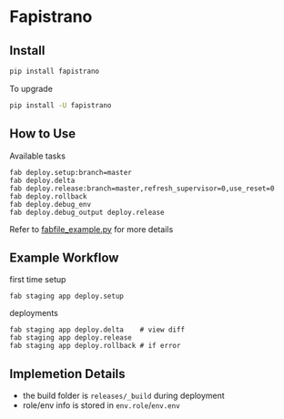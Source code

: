 # Fapistrano

## Install

``` bash
pip install fapistrano
```

To upgrade

``` bash
pip install -U fapistrano
```

## How to Use

Available tasks

```
fab deploy.setup:branch=master
fab deploy.delta
fab deploy.release:branch=master,refresh_supervisor=0,use_reset=0
fab deploy.rollback
fab deploy.debug_env
fab deploy.debug_output deploy.release
```

Refer to [fabfile_example.py](https://ghe.liwushuo.com/ops/fapistrano/blob/master/fabfile_example.py) for more details

## Example Workflow

first time setup

```
fab staging app deploy.setup
```

deployments

```
fab staging app deploy.delta    # view diff
fab staging app deploy.release
fab staging app deploy.rollback # if error
```


## Implemetion Details

- the build folder is `releases/_build` during deployment
- role/env info is stored in `env.role`/`env.env`
